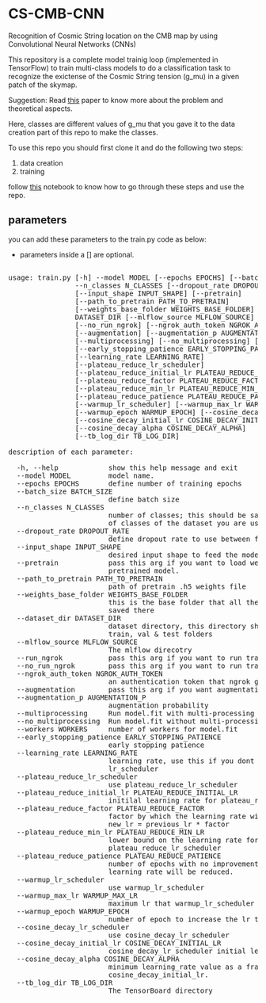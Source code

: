 # CS-CMB-CNN
‫‪Recognition‬‬ ‫‪of‬‬ ‫‪Cosmic‬‬ ‫‪String‬‬ ‫‪location‬‬ ‫‪on‬‬ ‫‪the‬‬ ‫‪CMB‬‬ ‫‪map‬‬ ‫‪by‬‬ ‫‪using‬‬ ‫‪Convolutional‬‬ ‫‪Neural‬‬ ‫‪Networks‬‬ (CNNs)

This repository is a complete model trainig loop (implemented in TensorFlow) to train multi-class models to do a classification task to recognize the exictense of the ‫‪Cosmic‬‬ ‫‪String tension (g_mu) in a given patch of the skymap.

Suggestion: Read [this](https://www.researchgate.net/profile/Motahare-Torki/publication/352054373_Planck_Limits_on_Cosmic_String_Tension_Using_Machine_Learning/links/60c06cdb458515bfdb556da4/Planck-Limits-on-Cosmic-String-Tension-Using-Machine-Learning.pdf) paper to know more about the problem and theoretical aspects.

Here, classes are different values of g_mu that you gave it to the data creation part of this repo to make the classes.

To use this repo you should first clone it and do the following two steps:
1. data creation
2. training

follow [this](https://github.com/yashar7799/CS-CMB-CNN/blob/master/CS_CMB_CNN_notebook.ipynb) notebook to know how to go through these steps and use the repo.

## parameters
you can add these parameters to the train.py code as below:  
* parameters inside a [] are optional.
<pre>

usage: train.py [-h] --model MODEL [--epochs EPOCHS] [--batch_size BATCH_SIZE]
                --n_classes N_CLASSES [--dropout_rate DROPOUT_RATE]
                [--input_shape INPUT_SHAPE] [--pretrain]
                [--path_to_pretrain PATH_TO_PRETRAIN]
                [--weights_base_folder WEIGHTS_BASE_FOLDER] --dataset_dir
                DATASET_DIR [--mlflow_source MLFLOW_SOURCE] [--run_ngrok]
                [--no_run_ngrok] [--ngrok_auth_token NGROK_AUTH_TOKEN]
                [--augmentation] [--augmentation_p AUGMENTATION_P]
                [--multiprocessing] [--no_multiprocessing] [--workers WORKERS]
                [--early_stopping_patience EARLY_STOPPING_PATIENCE]
                [--learning_rate LEARNING_RATE]
                [--plateau_reduce_lr_scheduler]
                [--plateau_reduce_initial_lr PLATEAU_REDUCE_INITIAL_LR]
                [--plateau_reduce_factor PLATEAU_REDUCE_FACTOR]
                [--plateau_reduce_min_lr PLATEAU_REDUCE_MIN_LR]
                [--plateau_reduce_patience PLATEAU_REDUCE_PATIENCE]
                [--warmup_lr_scheduler] [--warmup_max_lr WARMUP_MAX_LR]
                [--warmup_epoch WARMUP_EPOCH] [--cosine_decay_lr_scheduler]
                [--cosine_decay_initial_lr COSINE_DECAY_INITIAL_LR]
                [--cosine_decay_alpha COSINE_DECAY_ALPHA]
                [--tb_log_dir TB_LOG_DIR]

description of each parameter:

  -h, --help            show this help message and exit
  --model MODEL         model name.
  --epochs EPOCHS       define number of training epochs
  --batch_size BATCH_SIZE
                        define batch size
  --n_classes N_CLASSES
                        number of classes; this should be same as the number
                        of classes of the dataset you are using
  --dropout_rate DROPOUT_RATE
                        define dropout rate to use between fc layers
  --input_shape INPUT_SHAPE
                        desired input shape to feed the model with
  --pretrain            pass this arg if you want to load weights of a
                        pretrained model.
  --path_to_pretrain PATH_TO_PRETRAIN
                        path of pretrain .h5 weights file
  --weights_base_folder WEIGHTS_BASE_FOLDER
                        this is the base folder that all the weights will be
                        saved there
  --dataset_dir DATASET_DIR
                        dataset directory, this directory should contain
                        train, val & test folders
  --mlflow_source MLFLOW_SOURCE
                        The mlflow direcotry
  --run_ngrok           pass this arg if you want to run train.py in colab!
  --no_run_ngrok        pass this arg if you want to run train.py locally!
  --ngrok_auth_token NGROK_AUTH_TOKEN
                        an authentication token that ngrok gives it to you
  --augmentation        pass this arg if you want augmentations
  --augmentation_p AUGMENTATION_P
                        augmentation probability
  --multiprocessing     Run model.fit with multi-processing
  --no_multiprocessing  Run model.fit without multi-processing
  --workers WORKERS     number of workers for model.fit
  --early_stopping_patience EARLY_STOPPING_PATIENCE
                        early stopping patience
  --learning_rate LEARNING_RATE
                        learning rate, use this if you dont use any
                        lr_scheduler
  --plateau_reduce_lr_scheduler
                        use plateau_reduce_lr_scheduler
  --plateau_reduce_initial_lr PLATEAU_REDUCE_INITIAL_LR
                        initilal learning rate for plateau_reduce_lr_scheduler
  --plateau_reduce_factor PLATEAU_REDUCE_FACTOR
                        factor by which the learning rate will be reduced;
                        new_lr = previous_lr * factor
  --plateau_reduce_min_lr PLATEAU_REDUCE_MIN_LR
                        lower bound on the learning rate for
                        plateau_reduce_lr_scheduler
  --plateau_reduce_patience PLATEAU_REDUCE_PATIENCE
                        number of epochs with no improvement after which
                        learning rate will be reduced.
  --warmup_lr_scheduler
                        use warmup_lr_scheduler
  --warmup_max_lr WARMUP_MAX_LR
                        maximum lr that warmup_lr_scheduler will reach to
  --warmup_epoch WARMUP_EPOCH
                        number of epoch to increase the lr to warmup_max_lr
  --cosine_decay_lr_scheduler
                        use cosine_decay_lr_scheduler
  --cosine_decay_initial_lr COSINE_DECAY_INITIAL_LR
                        cosine_decay_lr_scheduler initial learning_rate
  --cosine_decay_alpha COSINE_DECAY_ALPHA
                        minimum learning_rate value as a fraction of
                        cosine_decay_initial_lr.
  --tb_log_dir TB_LOG_DIR
                        The TensorBoard directory
<pre>
